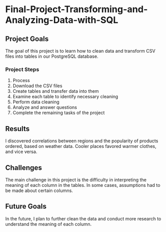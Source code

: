 # Final-Project-Transforming-and-Analyzing-Data-with-SQL

## Project Goals

The goal of this project is to learn how to clean data and transform CSV files into tables in our PostgreSQL database.

### Project Steps
1. Process
2. Download the CSV files
3. Create tables and transfer data into them
4. Examine each table to identify necessary cleaning
5. Perform data cleaning
6. Analyze and answer questions
7. Complete the remaining tasks of the project

## Results

I discovered correlations between regions and the popularity of products ordered, based on weather data. Cooler places favored warmer clothes, and vice versa.

## Challenges

The main challenge in this project is the difficulty in interpreting the meaning of each column in the tables. In some cases, assumptions had to be made about certain columns.

## Future Goals

In the future, I plan to further clean the data and conduct more research to understand the meaning of each column.
 
